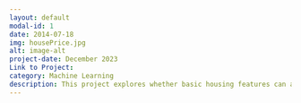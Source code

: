 ```yaml
---
layout: default
modal-id: 1
date: 2014-07-18
img: housePrice.jpg
alt: image-alt
project-date: December 2023
Link to Project: 
category: Machine Learning
description: This project explores whether basic housing features can accurately predict property prices by comparing two fundamental machine learning approaches. The research contrasts Linear Regression against Decision Tree Regression models using essential variables that every home contains - kitchen dimensions, living room space, total built area, and similar fundamental attributes.
---
```

